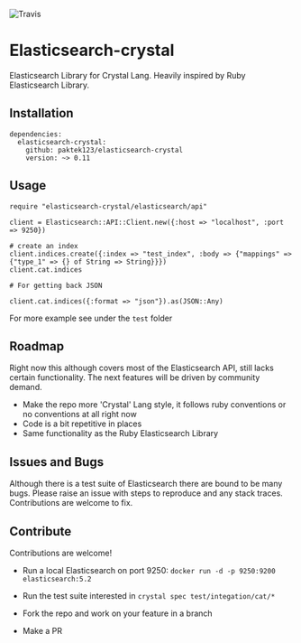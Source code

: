 ![Travis](https://travis-ci.org/paktek123/elasticsearch-crystal.svg?branch=master)

# Elasticsearch-crystal

Elasticsearch Library for Crystal Lang. Heavily inspired by Ruby Elasticsearch Library.

## Installation

```
dependencies:
  elasticsearch-crystal:
    github: paktek123/elasticsearch-crystal
    version: ~> 0.11
```

## Usage

```
require "elasticsearch-crystal/elasticsearch/api"

client = Elasticsearch::API::Client.new({:host => "localhost", :port => 9250})

# create an index
client.indices.create({:index => "test_index", :body => {"mappings" => {"type_1" => {} of String => String}}})
client.cat.indices

# For getting back JSON 

client.cat.indices({:format => "json"}).as(JSON::Any)
```

For more example see under the `test` folder

## Roadmap

Right now this although covers most of the Elasticsearch API, still lacks certain functionality. The next features will be driven by community demand.
- Make the repo more 'Crystal' Lang style, it follows ruby conventions or no conventions at all right now
- Code is a bit repetitive in places
- Same functionality as the Ruby Elasticsearch Library

## Issues and Bugs

Although there is a test suite of Elasticsearch there are bound to be many bugs. Please raise an issue with steps to reproduce and any stack traces. Contributions are welcome to fix.

## Contribute

Contributions are welcome!

- Run a local Elasticsearch on port 9250: `docker run -d -p 9250:9200 elasticsearch:5.2`

- Run the test suite interested in `crystal spec test/integation/cat/*`

- Fork the repo and work on your feature in a branch

- Make a PR
